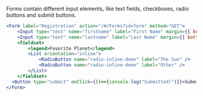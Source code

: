 Forms contain different input elements, like text fields, checkboxes, radio buttons and submit buttons.

```jsx
<Form label="Registration" action="/#/Forms?id=form" method="GET">
    <Input type="text" name="firstname" label="First Name" margin={{ bottom: 'md' }} />
    <Input type="text" name="lastname" label="Last Name" margin={{ bottom: 'md' }} />
    <fieldset>
        <legend>Favorite Planet</legend>
        <List orientation="inline">
            <RadioButton name="radio-inline-demo" label="The Sun" />
            <RadioButton name="radio-inline-demo" label="Other" />
        </List>
    </fieldset>
  <Button type="submit" onClick={()=>{console.log("Submitted!")}}>Submit</Button>
</Form>
````
